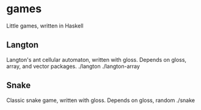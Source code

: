 games
=====

Little games, written in Haskell

## Langton
Langton's ant cellular automaton, written with gloss.
Depends on gloss, array, and vector packages.
    ./langton
    ./langton-array

## Snake
Classic snake game, written with gloss.
Depends on gloss, random
    ./snake

